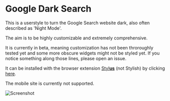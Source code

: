 # Google Dark Search

This is a userstyle to turn the Google Search website dark, also often described as 'Night Mode'.  

The aim is to be highly customizable and extremely comprehensive.

It is currently in beta, meaning customization has not been throroughly tested yet and some more obscure widgets might not be styled yet. If you notice something along those lines, please open an issue.  

It can be installed with the browser extension [Styl**us**](http://bit.ly/stylus-homepage) (not Stylish) by clicking [here](http://bit.ly/google-dark-search-usercss).  

The mobile site is currently not supported.  

![Screenshot](https://raw.githubusercontent.com/hyperfekt/google-dark/master/search/search.jpg)
